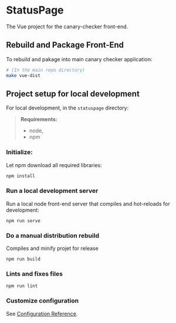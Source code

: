 # StatusPage

The Vue project for the canary-checker front-end.

## Rebuild and Package Front-End

To rebuild and pakage into main canary checker application:

```bash
# (In the main repo directory)
make vue-dist
```

## Project setup for local development

For local development, in the `statuspage` directory:

> **Requirements:**
> * node,
> * npm
 
### Initialize:

Let npm download all required libraries:

```bash 
npm install
```

### Run a local development server

Run a local node front-end server that compiles and hot-reloads for development:
```
npm run serve
```

### Do a manual distribution rebuild

Compiles and minify projet for release
```
npm run build
```

### Lints and fixes files
```
npm run lint
```

### Customize configuration
See [Configuration Reference](https://cli.vuejs.org/config/).
